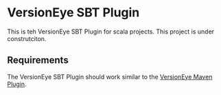 # VersionEye SBT Plugin

This is teh VersionEye SBT Plugin for scala projects. This project is under construtciton. 

## Requirements 

The VersionEye SBT Plugin should work similar to the [VersionEye Maven Plugin](https://github.com/versioneye/versioneye_maven_plugin). 
